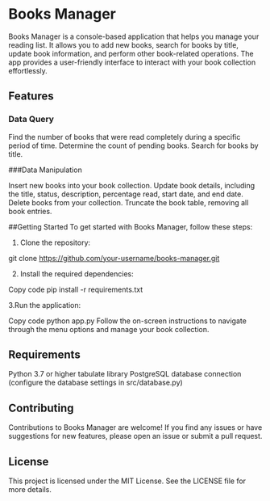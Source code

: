 # Books Manager
Books Manager is a console-based application that helps you manage your reading list. It allows you to add new books, search for books by title, update book information, and perform other book-related operations. The app provides a user-friendly interface to interact with your book collection effortlessly.

## Features

### Data Query

Find the number of books that were read completely during a specific period of time.
Determine the count of pending books.
Search for books by title.

###Data Manipulation

Insert new books into your book collection.
Update book details, including the title, status, description, percentage read, start date, and end date.
Delete books from your collection.
Truncate the book table, removing all book entries.

##Getting Started
To get started with Books Manager, follow these steps:

1. Clone the repository:

git clone https://github.com/your-username/books-manager.git

2. Install the required dependencies:

Copy code
pip install -r requirements.txt

3.Run the application:

Copy code
python app.py
Follow the on-screen instructions to navigate through the menu options and manage your book collection.

## Requirements
Python 3.7 or higher
tabulate library
PostgreSQL database connection (configure the database settings in src/database.py)

## Contributing
Contributions to Books Manager are welcome! If you find any issues or have suggestions for new features, please open an issue or submit a pull request.

## License
This project is licensed under the MIT License. See the LICENSE file for more details.





